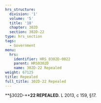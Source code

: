 ```yaml
---
hrs_structure:
  division: '1'
  volume: '5'
  title: '18'
  chapter: 302D
  section: 302D-22
type: hrs_section
tags:
  - Government
menu:
  hrs:
    identifier: HRS_0302D-0022
    parent: HRS0302D
    name: 302D-22 Repealed
weight: 67125
title: Repealed
full_title: 302D-22 Repealed
---
```

**§302D-****22 REPEALED.** L 2013, c 159, §17.